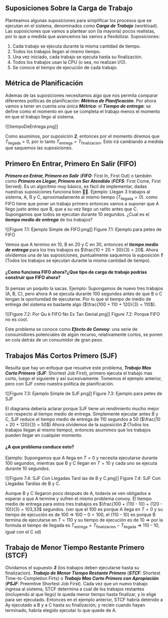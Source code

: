 ## Suposiciones Sobre la Carga de Trabajo
Planteamos algunas suposiciones para simplificar los procesos que se ejecutan en el sistema, denominados como ***Carga de Trabajo*** (workload).
Las suposiciones que vamos a plantear son (la mayoría) pocos realistas, por lo que a medida que avancemos las vamos a flexibilizar.
Suposiciones:
1. Cada trabajo se ejecuta durante la misma cantidad de tiempo.
2. Todos los trabajos llegan al mismo tiempo.
3. Una vez iniciado, cada trabajo se ejecuta hasta su finalización.
4. Todos los trabajos usan la CPU (o sea, no realizan I/O).
5. Se conoce el tiempo de ejecución de cada trabajo.

## Métrica de Planificación
Ademas de las suposiciones necesitamos algo que nos permita comparar diferentes políticas de planificación: ***Métrica de Planificación***.
Por ahora vamos a tener en cuenta una única ***Métrica***: el ***Tiempo de entrega***: se define como el momento en que se completa el trabajo menos el momento en que el trabajo llego al sistema. 

![[tiempoDeEntrega.png]]

Como asumimos, por suposición ***2***, entonces por el momento diremos que $T_{\text{llegada}} = 0$, por lo tanto $T_{\text{entrega}} = T_{\text{finalizacion}}$. Esto irá cambiando a medida que saquemos las suposiciones.

## Primero En Entrar, Primero En Salir (FIFO)
***Primero en Entrar, Primero en Salir*** (***FIFO***: First In, First Out) o también como ***Primero en Llegar, Primero en Ser Atendido*** (***FCFS***: First Come, First Served). Es un algoritmo muy básico, es fácil de implementar, dadas nuestras suposiciones funciona bien 👍🏾.
Ejemplo: Llegan 3 trabajos al sistema, A, B y C, aproximadamente al mismo tiempo 
($T_{\text{llegada}} = 0$). como FIFO tiene que poner un trabajo primero entonces vamos a suponer que A llego justo antes que B, que a su vez llego un ratito antes que C. Supongamos que todos se ejecutan durante 10 segundos. ¿Cual es el ***tiempo medio de entrega*** de los trabajos?

![[Figure 7.1: Ejemplo Simple de FIFO.png]]
Figure 7.1: Ejemplo para petes de FIFO

Vemos que A termino en 10, B en 20 y C en 30, entonces el ***tiempo medio de entrega*** para los tres trabajos es $\frac{10 + 20 + 30}{3} = 20$.
Ahora olvidemos una de las suposiciones, puntualmente saquemos la suposición ***1*** (Todos los trabajos se ejecutan durante la misma cantidad de tiempo).

#### ¿Como funciona FIFO ahora?¿Que tipo de carga de trabajo podrías construir que FIFO ahora?
Si pensas un poquito la sacas.
Ejemplo: Supongamos de nuevo tres trabajos (A, B, C), pero ahora A se ejecuta durante 100 segundos antes de que B o C tengan la oportunidad de ejecutarse. Por lo que el tiempo de medio de entrega  del sistema es bastante algo ($\frac{100 + 110 + 120}{3} = 110$).

![[Figure 7.2: Por Qu  ́e FIFO No Es Tan Genial.png]]
Figure 7.2: Porque FIFO no es cool.

Este problema se conoce como ***Efecto de Convoy***: una serie de consumidores potenciales de algún recurso, relativamente cortos, se ponen en cola detrás de un consumidor de gran peso.

## Trabajos Más Cortos Primero (SJF)
Resulta que hay un enfoque que resuelve este problema, ***Trabajo Mas Corto Primero*** (***SJF***: Shortest Job First), primero ejecuta el trabajo mas corto, luego el siguiente y así sucesivamente.
Tomemos el ejemplo anterior, pero con SJF como nuestra política de planificación.

![[Figure 7.3: Ejemplo Simple de SJF.png]]
Figure 7.3: Ejemplo para petes de SJF

El diagrama debería aclarar porque SJF tiene un rendimiento mucho mejor con respecto al tiempo medio de entrega. Simplemente ejecutar antes B y C, SJF reduce el tiempo medio de entrega de 110 segundos a 50 ($\frac{10 + 20 + 120}{3} = 50$)
Ahora olvidemos de la suposición ***2*** (Todos los trabajos llegan al mismo tiempo), entonces asumimos que los trabajos pueden llegar en cualquier momento.

#### ¿A que problema conduce esto?
Ejemplo: Supongamos que A llega en $T = 0$ y necesita ejecutarse durante 100 segundos, mientras que B y C llegan en $T = 10$ y cada uno se ejecuta durante 10 segundos.

![[Figure 7.4: SJF Con Llegadas Tard ́ıas de B y C.png]]
Figure 7.4: SJF Con Llegadas Tardías de B y C.

Aunque B y C llegaron poco después de A, todavía se ven obligados a esperar a que A termine y sufren el mismo problema convoy. El tiempo medio de entrega para estos tres trabajos es $\frac{100 + (110 - 10) + (120 - 10)}{3} = 103,33$ segundos. (ver que el 100 es porque A llega en $T = 0$ y su tiempo de ejecución es de 100 => $100-0 = 100$, el (110 - 10) es porque B termina de ejecutarse en $T = 110$ y su tiempo de ejecución es de 10 => por la formula el tiempo de llegada es $T_{\text{entrega}} = T_{\text{finalizacion}} - T_{\text{llegada}}$ => 110 - 10, igual con el C xd)

## Trabajo de Menor Tiempo Restante Primero (STCF)
Olvidamos el supuesto ***3*** (los trabajos deben ejecutarse hasta su finalizacion).
***Trabajo de Menor Tiempo Restante Primero*** (***STCF***: Shortest Time-to-Completion Firts) o ***Trabajo Mas Corto Primero con Apropiación*** (***PSJF***: Preemtive Shortest Job First). Cada vez que un nuevo trabajo ingresa al sistema, STCF determina a cual de los trabajos restantes (incluyendo al que llego) le queda menor tiempo hasta finalizar, y lo elige para ser ejecutado. Entonces en el ejemplo anterior, STCF habría detenido a Ay ejecutado a B y a C hasta su finalización; y recién cuando hayan terminado, habría elegido ejecutar lo que quede de A.



